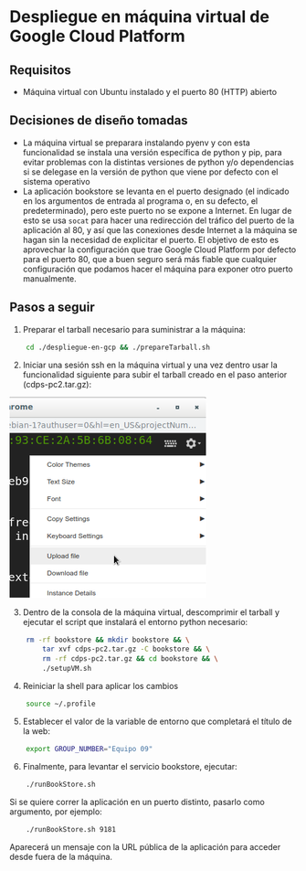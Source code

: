 # Despliegue en máquina virtual de Google Cloud Platform

## Requisitos

- Máquina virtual con Ubuntu instalado y el puerto 80 (HTTP) abierto

## Decisiones de diseño tomadas
* La máquina virtual se preparara instalando pyenv y con esta funcionalidad se instala una versión específica de python y pip, para evitar problemas con la distintas versiones de python y/o dependencias si se delegase en la versión de python que viene por defecto con el sistema operativo
* La aplicación bookstore se levanta en el puerto designado (el indicado en los argumentos de entrada al programa o, en su defecto, el predeterminado), pero este puerto no se expone a Internet. En lugar de esto se usa `socat` para hacer una redirección del tráfico del puerto de la aplicación al 80, y así que las conexiones desde Internet a la máquina se hagan sin la necesidad de explicitar el puerto. El objetivo de esto es aprovechar la configuración que trae Google Cloud Platform por defecto para el puerto 80, que a buen seguro será más fiable que cualquier configuración que podamos hacer el máquina para exponer otro puerto manualmente.

## Pasos a seguir

1. Preparar el tarball necesario para suministrar a la máquina:

```bash
    cd ./despliegue-en-gcp && ./prepareTarball.sh
```

2. Iniciar una sesión ssh en la máquina virtual y una vez dentro usar la funcionalidad siguiente para subir el tarball creado en el paso anterior (cdps-pc2.tar.gz):

![upload to vm button](./img/upload_to_vm.png)

3. Dentro de la consola de la máquina virtual, descomprimir el tarball y ejecutar el script que instalará el entorno python necesario:

```bash
    rm -rf bookstore && mkdir bookstore && \
        tar xvf cdps-pc2.tar.gz -C bookstore && \
        rm -rf cdps-pc2.tar.gz && cd bookstore && \
        ./setupVM.sh
```

4. Reiniciar la shell para aplicar los cambios

```bash
    source ~/.profile
```

5. Establecer el valor de la variable de entorno que completará el título de la web:

```bash
    export GROUP_NUMBER="Equipo 09"
```

6. Finalmente, para levantar el servicio bookstore, ejecutar:

```bash
    ./runBookStore.sh
```

Si se quiere correr la aplicación en un puerto distinto, pasarlo como argumento, por ejemplo:

```bash
    ./runBookStore.sh 9181
```

Aparecerá un mensaje con la URL pública de la aplicación para acceder desde fuera de la máquina.